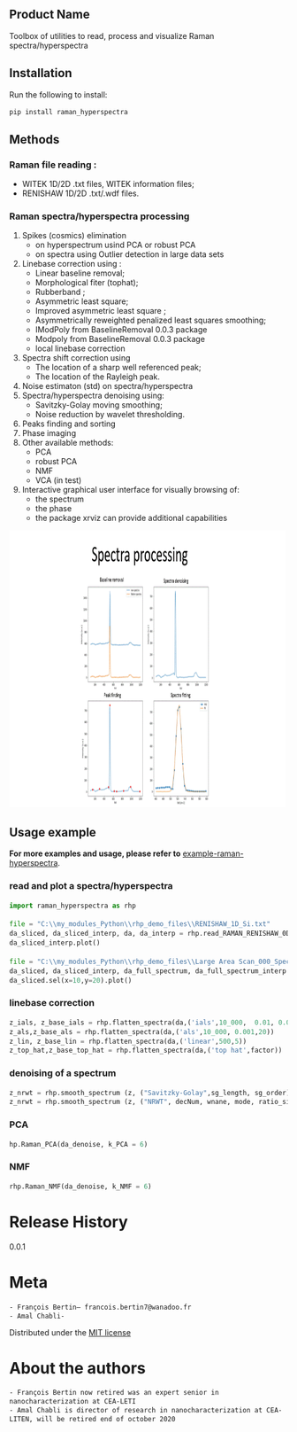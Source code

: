## Product Name
Toolbox of utilities to read, process and visualize Raman spectra/hyperspectra

## Installation
Run the following to install:
```python
pip install raman_hyperspectra
```
## Methods

### Raman file reading :
 - WITEK 1D/2D .txt files, WITEK information files;
 - RENISHAW 1D/2D .txt/.wdf  files.
### Raman spectra/hyperspectra processing
1. Spikes (cosmics) elimination
	- on hyperspectrum usind PCA or robust PCA
	- on spectra using Outlier detection in large data sets
2. Linebase correction using :
	- Linear baseline removal;
	- Morphological fiter (tophat);
	- Rubberband ;
	- Asymmetric least square;
	- Improved asymmetric least square ;
	- Asymmetrically reweighted penalized least squares smoothing;
	- IModPoly from BaselineRemoval 0.0.3 package
	- Modpoly from BaselineRemoval 0.0.3 package
	- local linebase correction
3. Spectra shift correction using
	- The location of a sharp well referenced peak;
	- The location of the Rayleigh peak.
4. Noise estimaton (std) on spectra/hyperspectra
5. Spectra/hyperspectra denoising using:
	- Savitzky-Golay moving smoothing;
	- Noise reduction by wavelet thresholding.
6. Peaks finding and sorting
7. Phase imaging
8. Other available methods:
	- PCA
	- robust PCA
	- NMF
	- VCA (in test)
9. Interactive graphical user interface for visually browsing of:
	- the spectrum 
	- the phase
	- the package xrviz can provide additional capabilities
<img src="https://github.com/Bertin-fap/raman-hyperspectra-examples/blob/master/animated.gif" width="500" height="500" />

## Usage example
**For more examples and usage, please refer to** [example-raman-hyperspectra](https://github.com/Bertin-fap/raman-hyperspectra-examples/blob/master/raman_hyperspectra%20examples.ipynb).
### read and plot a spectra/hyperspectra
```python
import raman_hyperspectra as rhp

file = "C:\\my_modules_Python\\rhp_demo_files\\RENISHAW_1D_Si.txt"
da_sliced, da_sliced_interp, da, da_interp = rhp.read_RAMAN_RENISHAW_0D(file)
da_sliced_interp.plot()

file = "C:\\my_modules_Python\\rhp_demo_files\\Large Area Scan_000_Spec_As cut.txt"
da_sliced, da_sliced_interp, da_full_spectrum, da_full_spectrum_interp = rhp.read_RAMAN_WITEC_2D(file,200,1000)
da_sliced.sel(x=10,y=20).plot()
```

### linebase correction
```python
z_ials, z_base_ials = rhp.flatten_spectra(da,('ials',10_000,  0.01, 0.001))
z_als,z_base_als = rhp.flatten_spectra(da,('als',10_000, 0.001,20))
z_lin, z_base_lin = rhp.flatten_spectra(da,('linear',500,5))
z_top_hat,z_base_top_hat = rhp.flatten_spectra(da,('top hat',factor))
```

### denoising of a spectrum
```python
z_nrwt = rhp.smooth_spectrum (z, ("Savitzky-Golay",sg_length, sg_order) ) 
z_nrwt = rhp.smooth_spectrum (z, ("NRWT", decNum, wnane, mode, ratio_sigma), std ) 

```

### PCA
```python
hp.Raman_PCA(da_denoise, k_PCA = 6)

```
### NMF
```python
rhp.Raman_NMF(da_denoise, k_NMF = 6)

```


# Release History
0.0.1

# Meta
	- François Bertin– francois.bertin7@wanadoo.fr
	- Amal Chabli- 

Distributed under the [MIT license](https://mit-license.org/)

# About the authors
	- François Bertin now retired was an expert senior in nanocharacterization at CEA-LETI
	- Amal Chabli is director of research in nanocharacterization at CEA-LITEN, will be retired end of october 2020
